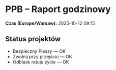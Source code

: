 # PPB – Raport godzinowy
**Czas (Europe/Warsaw):** 2025-10-12 09:15

## Status projektów
- Bezpieczny Pieszy — OK
- Zwolnij przy przejściu — OK
- Odblask ratuje życie — OK


